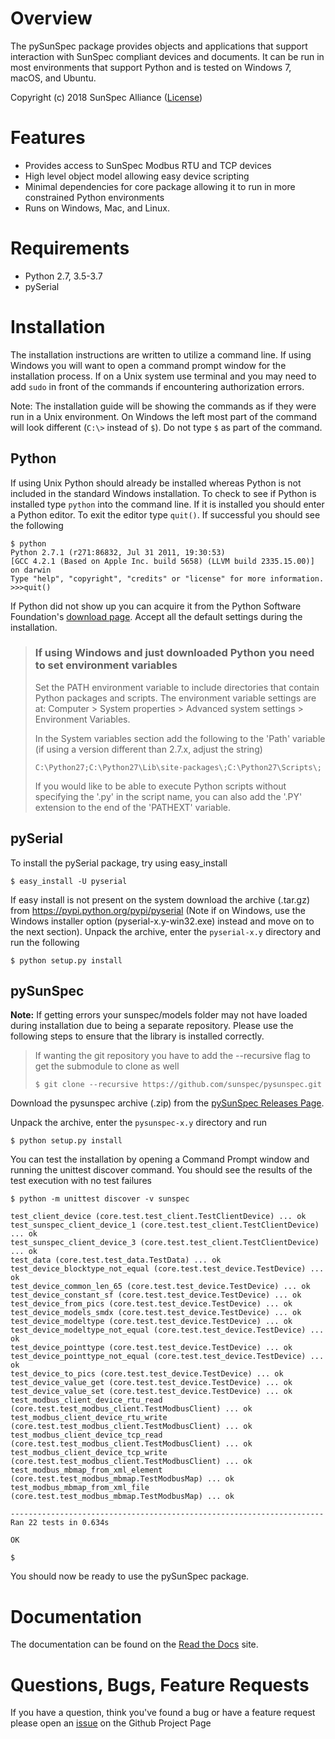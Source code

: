 # Overview

The pySunSpec package provides objects and applications that support
interaction with SunSpec compliant devices and documents.  It can be run in
most environments that support Python and is tested on Windows 7, macOS, and
Ubuntu.

Copyright (c) 2018 SunSpec Alliance
([License](https://github.com/sunspec/pysunspec/blob/master/LICENSE))


# Features
- Provides access to SunSpec Modbus RTU and TCP devices
- High level object model allowing easy device scripting
- Minimal dependencies for core package allowing it to run in more constrained
  Python environments
- Runs on Windows, Mac, and Linux.


# Requirements
- Python 2.7, 3.5-3.7
- pySerial


# Installation

The installation instructions are written to utilize a command line. If using
Windows you will want to open a command prompt window for the installation
process. If on a Unix system use terminal and you may need to add `sudo` in
front of the commands if encountering authorization errors.

Note: The installation guide will be showing the commands as if they were run
in a Unix environment. On Windows the left most part of the command will look
different (`C:\>` instead of `$`). Do not type `$` as part of the command.

## Python

If using Unix Python should already be installed whereas Python is not included
in the standard Windows installation. To check to see if Python is installed
type `python` into the command line. If it is installed you should enter a
Python editor. To exit the editor type `quit()`. If successful you should see
the following

```
$ python
Python 2.7.1 (r271:86832, Jul 31 2011, 19:30:53) 
[GCC 4.2.1 (Based on Apple Inc. build 5658) (LLVM build 2335.15.00)] on darwin
Type "help", "copyright", "credits" or "license" for more information.
>>>quit()
```

If Python did not show up you can acquire it from the Python Software
Foundation's [download page](http://www.python.org/download). Accept all the
default settings during the installation.

> ### If using Windows and just downloaded Python you need to set environment variables
> 
> Set the PATH environment variable to include directories that contain Python
> packages and scripts. The environment variable settings are at: Computer >
> System properties > Advanced system settings > Environment Variables.
> 
> In the System variables section add the following to the 'Path' variable (if
> using a version different than 2.7.x, adjust the string)
> 
> ```
> C:\Python27;C:\Python27\Lib\site-packages\;C:\Python27\Scripts\;
> ```
> 
> If you would like to be able to execute Python scripts without specifying the
> '.py' in the script name, you can also add the '.PY' extension to the end of
> the 'PATHEXT' variable.


## pySerial

To install the pySerial package, try using easy_install

```
$ easy_install -U pyserial
```

If easy install is not present on the system download the archive (.tar.gz)
from https://pypi.python.org/pypi/pyserial (Note if on Windows, use the
Windows installer option (pyserial-x.y-win32.exe) instead and move on to the
next section).  Unpack the archive, enter the ``pyserial-x.y`` directory and
run the following 

```
$ python setup.py install
```

## pySunSpec

**Note:** If getting errors your sunspec/models folder may not have loaded
during installation due to being a separate repository. Please use the
following steps to ensure that the library is installed correctly.

>If wanting the git repository you have to add the --recursive flag to get the
>submodule to clone as well
>
>```
>$ git clone --recursive https://github.com/sunspec/pysunspec.git
>```

Download the pysunspec archive (.zip) from the [pySunSpec Releases
Page](https://github.com/sunspec/pysunspec/releases).

Unpack the archive, enter the ``pysunspec-x.y`` directory and run

```
$ python setup.py install
```

You can test the installation by opening a Command Prompt window and running
the unittest discover command. You should see the results of the test execution
with no test failures

```
$ python -m unittest discover -v sunspec

test_client_device (core.test.test_client.TestClientDevice) ... ok
test_sunspec_client_device_1 (core.test.test_client.TestClientDevice) ... ok
test_sunspec_client_device_3 (core.test.test_client.TestClientDevice) ... ok
test_data (core.test.test_data.TestData) ... ok
test_device_blocktype_not_equal (core.test.test_device.TestDevice) ... ok
test_device_common_len_65 (core.test.test_device.TestDevice) ... ok
test_device_constant_sf (core.test.test_device.TestDevice) ... ok
test_device_from_pics (core.test.test_device.TestDevice) ... ok
test_device_models_smdx (core.test.test_device.TestDevice) ... ok
test_device_modeltype (core.test.test_device.TestDevice) ... ok
test_device_modeltype_not_equal (core.test.test_device.TestDevice) ... ok
test_device_pointtype (core.test.test_device.TestDevice) ... ok
test_device_pointtype_not_equal (core.test.test_device.TestDevice) ... ok
test_device_to_pics (core.test.test_device.TestDevice) ... ok
test_device_value_get (core.test.test_device.TestDevice) ... ok
test_device_value_set (core.test.test_device.TestDevice) ... ok
test_modbus_client_device_rtu_read (core.test.test_modbus_client.TestModbusClient) ... ok
test_modbus_client_device_rtu_write (core.test.test_modbus_client.TestModbusClient) ... ok
test_modbus_client_device_tcp_read (core.test.test_modbus_client.TestModbusClient) ... ok
test_modbus_client_device_tcp_write (core.test.test_modbus_client.TestModbusClient) ... ok
test_modbus_mbmap_from_xml_element (core.test.test_modbus_mbmap.TestModbusMap) ... ok
test_modbus_mbmap_from_xml_file (core.test.test_modbus_mbmap.TestModbusMap) ... ok

----------------------------------------------------------------------
Ran 22 tests in 0.634s

OK

$
```

You should now be ready to use the pySunSpec package.


# Documentation

The documentation can be found on the [Read the
Docs](https://pysunspec.readthedocs.io/en/latest/) site.


# Questions, Bugs, Feature Requests

If you have a question, think you've found a bug or have a feature request
please open an [issue](https://github.com/sunspec/pysunspec/issues) on the
Github Project Page
